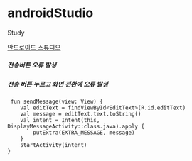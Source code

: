 # androidStudio
Study

[안드로이드 스튜디오](https://developer.android.com/training/basics/firstapp/starting-activity#kotlin)


##### 전송버튼 오류 발생
##### 전송 버튼 누르고 화면 전환에 오류 발생


     fun sendMessage(view: View) {
        val editText = findViewById<EditText>(R.id.editText)
        val message = editText.text.toString()
        val intent = Intent(this, DisplayMessageActivity::class.java).apply {
            putExtra(EXTRA_MESSAGE, message)
        }
        startActivity(intent)
    }
